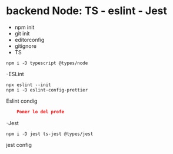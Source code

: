 # backend Node: TS - eslint - Jest

- npm init
- git init
- editorconfig
- gitignore
- TS

```shell
npm i -D typescript @types/node
```

-ESLint

```shell
npx eslint --init
npm i -D eslint-config-prettier
```

Eslint condig

```json
    Poner lo del profe
```

-Jest

```shell
npm i -D jest ts-jest @types/jest
```

jest config

